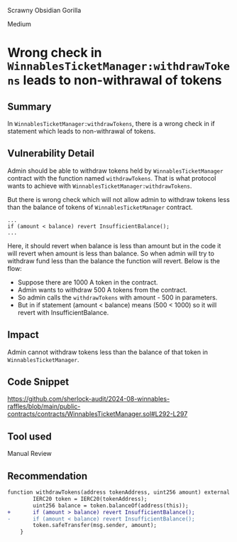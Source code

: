 Scrawny Obsidian Gorilla

Medium

# Wrong check in `WinnablesTicketManager:withdrawTokens` leads to non-withrawal of tokens


## Summary

In `WinnablesTicketManager:withdrawTokens`, there is a wrong check in if statement which leads to non-withrawal of tokens.

## Vulnerability Detail

Admin should be able to withdraw tokens held by `WinnablesTicketManager` contract with the function named `withdrawTokens`. That is what protocol wants to achieve with `WinnablesTicketManager:withdrawTokens`.

But there is wrong check which will not allow admin to withdraw tokens less than the balance of tokens of `WinnablesTicketManager` contract.

```solidity
...
if (amount < balance) revert InsufficientBalance();
...
```
Here, it should revert when balance is less than amount but in the code it will revert when amount is less than balance. So when admin will try to withdraw fund less than the balance the function will revert. Below is the flow:
- Suppose there are 1000 A token in the contract.
- Admin wants to withdraw 500 A tokens from the contract.
- So admin calls the `withdrawTokens` with amount - 500 in parameters.
- But in if statement (amount < balance) means (500 < 1000) so it will revert with InsufficientBalance.

## Impact

Admin cannot withdraw tokens less than the balance of that token in `WinnablesTicketManager`.

## Code Snippet

https://github.com/sherlock-audit/2024-08-winnables-raffles/blob/main/public-contracts/contracts/WinnablesTicketManager.sol#L292-L297

## Tool used

Manual Review

## Recommendation

```diff
function withdrawTokens(address tokenAddress, uint256 amount) external onlyRole(0) {
        IERC20 token = IERC20(tokenAddress);
        uint256 balance = token.balanceOf(address(this));
+       if (amount > balance) revert InsufficientBalance();
-       if (amount < balance) revert InsufficientBalance();
        token.safeTransfer(msg.sender, amount);
    }
```